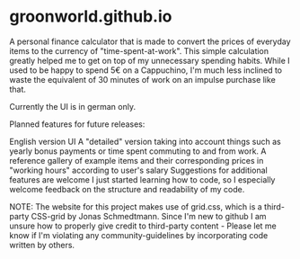 # groonworld.github.io
A personal finance calculator that is made to convert the prices of everyday items to the currency of "time-spent-at-work". This simple calculation greatly helped me to get on top of my unnecessary spending habits. While I used to be happy to spend 5€ on a Cappuchino, I'm much less inclined to waste the equivalent of 30 minutes of work on an impulse purchase like that.

Currently the UI is in german only.

Planned features for future releases:

English version UI
A "detailed" version taking into account things such as yearly bonus payments or time spent commuting to and from work.
A reference gallery of example items and their corresponding prices in "working hours" according to user's salary
Suggestions for additional features are welcome
I just started learning how to code, so I especially welcome feedback on the structure and readability of my code.

NOTE: The website for this project makes use of grid.css, which is a third-party CSS-grid by Jonas Schmedtmann. Since I'm new to github I am unsure how to properly give credit to third-party content - Please let me know if I'm violating any community-guidelines by incorporating code written by others.
